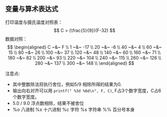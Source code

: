 ## 变量与算术表达式
打印温度与摄氏温度对照表：
$$
C = (\frac{5}{9})(F-32)
$$
数据对照：
$$
\begin{aligned}
    C   ~&~ F \\ 
    1   ~&~ -17 \\
    20  ~&~ -6 \\
    40  ~&~ 4 \\
    60  ~&~ 15 \\
    80  ~&~ 26 \\
    100 ~&~  37 \\
    120 ~&~  48 \\
    140 ~&~  60 \\
    160 ~&~  71 \\
    180 ~&~  82 \\
    200 ~&~  93 \\
    220 ~&~  104 \\
    240 ~&~  115 \\
    260 ~&~  126 \\
    280 ~&~  137 \\
    300 ~&~  148 \\
\end{aligned}
$$

注意点:
- 其中整数除法将执行舍位，例如5/9 相除所得的结果为0.
- 输出向右对齐可以用 ``` printf(" %3d %6d\n", F, C) ```, F占3个数字宽度，C占6个数字宽度。
- 5.0 / 9.0 浮点数相除，结果不被舍位
- %o 八进制 %x 十六进制 %c 字符 %s 字符串 %% 百分号本身